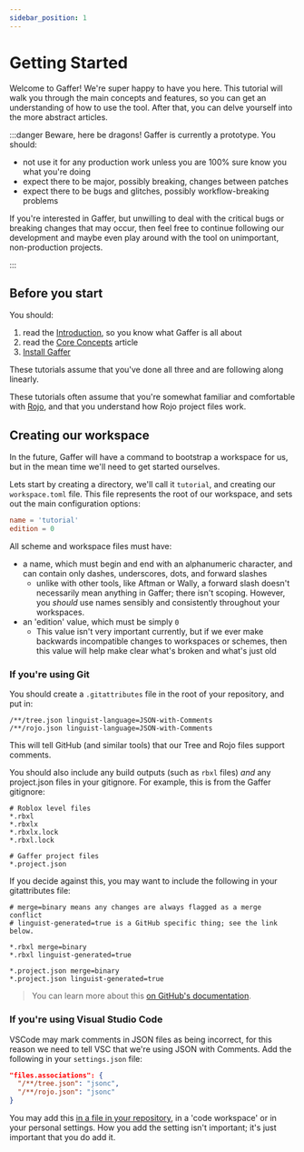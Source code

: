 ```yaml
---
sidebar_position: 1
---
```


# Getting Started

Welcome to Gaffer! We're super happy to have you here. This tutorial will walk you through the main concepts and
features, so you can get an understanding of how to use the tool. After that, you can delve yourself into the more
abstract articles.

<!-- N.B. this warning is also copied to guide/introduction -->

:::danger Beware, here be dragons!
Gaffer is currently a prototype. You should:

- not use it for any production work unless you are 100% sure know you what you're doing
- expect there to be major, possibly breaking, changes between patches
- expect there to be bugs and glitches, possibly workflow-breaking problems

If you're interested in Gaffer, but unwilling to deal with the critical bugs or breaking changes that may occur, then
feel free to continue following our development and maybe even play around with the tool on unimportant, non-production
projects.

:::

## Before you start

You should:

1. read the [Introduction](../guide/introduction), so you know what Gaffer is all about
2. read the [Core Concepts](../guide/concepts) article
3. [Install Gaffer](../guide/installation)

These tutorials assume that you've done all three and are following along linearly.

These tutorials often assume that you're somewhat familiar and comfortable with [Rojo](https://rojo.space), and that you
understand how Rojo project files work.

## Creating our workspace

In the future, Gaffer will have a command to bootstrap a workspace for us, but in the mean time we'll need to
get started ourselves.

Lets start by creating a directory, we'll call it `tutorial`, and creating our `workspace.toml` file. This file represents
the root of our workspace, and sets out the main configuration options:

```toml
name = 'tutorial'
edition = 0
```

All scheme and workspace files must have:

- a name, which must begin and end with an alphanumeric character, and can contain only dashes, underscores, dots, and forward slashes
  - unlike with other tools, like Aftman or Wally, a forward slash doesn't necessarily mean anything in Gaffer;
    there isn't scoping. However, you _should_ use names sensibly and consistently throughout your workspaces.
- an 'edition' value, which must be simply `0`
  - This value isn't very important currently, but if we ever make backwards incompatible changes to workspaces or schemes,
    then this value will help make clear what's broken and what's just old

### If you're using Git

You should create a `.gitattributes` file in the root of your repository, and put in:

```properties
/**/tree.json linguist-language=JSON-with-Comments
/**/rojo.json linguist-language=JSON-with-Comments
```

This will tell GitHub (and similar tools) that our Tree and Rojo files support comments.

You should also include any build outputs (such as `rbxl` files) _and_ any project.json files in your gitignore.
For example, this is from the Gaffer gitignore:

```ignore
# Roblox level files
*.rbxl
*.rbxlx
*.rbxlx.lock
*.rbxl.lock

# Gaffer project files
*.project.json
```

If you decide against this, you may want to include the following in your gitattributes file:

```properties
# merge=binary means any changes are always flagged as a merge conflict
# linguist-generated=true is a GitHub specific thing; see the link below.

*.rbxl merge=binary
*.rbxl linguist-generated=true

*.project.json merge=binary
*.project.json linguist-generated=true
```

> You can learn more about this [on GitHub's documentation](https://docs.github.com/en/repositories/working-with-files/managing-files/customizing-how-changed-files-appear-on-github).

### If you're using Visual Studio Code

VSCode may mark comments in JSON files as being incorrect, for this reason we need to tell VSC that we're using JSON with Comments.
Add the following in your `settings.json` file:

```json
"files.associations": {
  "/**/tree.json": "jsonc",
  "/**/rojo.json": "jsonc"
}
```

You may add this [in a file in your repository](https://github.com/autonordev/tools/blob/main/.vscode/settings.json), in a 'code workspace' or in your personal settings.
How you add the setting isn't important; it's just important that you do add it.
